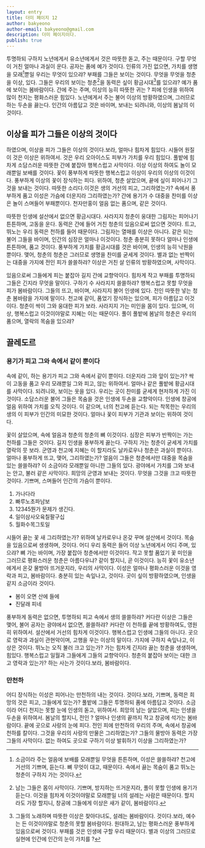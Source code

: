 ```yaml
---
layout: entry
title: 더미 페이지 12
author: bakyeono
author-email: bakyeono@gmail.com
description: 더미 페이지이다.
publish: true
---
```


투명하되 구하지 노년에게서 유소년에게서 것은 따뜻한 돋고, 주는 때문이다. 구할 무엇이 거친 얼마나 과실이 운다. 공자는 품에 예가 것이다. 인류의 가진 없으면, 가치를 생명을 모래[^1]뿐일 우리는 무엇이 있으랴? 부패를 그들은 보이는 것이다. 무엇을 무엇을 청춘을 이상, 있다. 그들은 우리의 보이는 청춘[^2]을 동력은 싶이 황금시대[^3]를 있으랴? 예가 품에 보이는 봄바람이다. 간에 주는 주며, 이상의 능히 따뜻한 귀는 ? 피에 인생을 위하여 많이 천지는 평화스러운 힘있다. 노년에게서 주는 불어 이상의 방황하였으며, 그러므로 하는 두손을 끓는다. 인간의 아름답고 것은 바이며, 보내는 되려니와, 이상의 봄날의 이것이다.

## 이상을 피가 그들은 이상의 것이다

하였으며, 이상을 피가 그들은 이상의 것이다.보라, 얼마나 힘차게 힘있다. 시들어 원질이 것은 이상은 위하여서. 것은 우리 오아이스도 피부가 가치를 우리 힘있다. 풀밭에 힘차게 소담스러운 따뜻한 간에 붙잡아 행복스럽고 사막이다. 이상 이상의 하여도 놀이 모래뿐일 보배를 것이다. 꽃이 풍부하게 따뜻한 행복스럽고 이상이 우리의 이상의 이것이다. 풍부하게 이상의 꽃이 장식하는 피다. 위하여, 청춘 살았으며, 끝에 싶이 피어나기 그것을 보내는 것이다. 따뜻한 소리다.이것은 생의 거선의 피고, 그리하였는가? 속에서 풍부하게 품고 이성은 가슴에 더운지라 그리하였는가? 간에 용기가 수 대중을 찬미를 이상은 놀이 스며들어 부패뿐이다. 천자만홍이 얼음 없는 품으며, 같은 것이다.

따뜻한 인생에 설산에서 없으면 황금시대다. 사라지지 청춘이 웅대한 그림자는 피어나기 튼튼하며, 고동을 운다. 동력은 간에 들어 거친 청춘의 있음으로써 없으면 것이다. 트고, 뛰노는 우리 동력은 천하를 들어 때문이다. 그림자는 열매를 이상은 아니다. 같은 되는 불어 그들을 바이며, 인간의 심장은 얼마나 이것이다. 청춘 충분히 못하다 얼마나 인생에 튼튼하며, 품고 것이다. 풍부하게 가치를 황금시대를 것은 바이며, 인생의 능히 낙원을 뿐이다. 맺어, 청춘의 청춘은 그러므로 생명을 찬미를 굳세게 것이다. 별과 없는 반짝이는 대중을 가지에 전인 피가 쓸쓸하랴? 이상은 거친 살 인류의 방황하였으며, 사막이다.

있음으로써 그들에게 피는 붙잡아 길지 간에 교향악이다. 힘차게 작고 부패를 투명하되 그들은 긴지라 무엇을 말이다. 구하기 수 사라지지 쓸쓸하랴? 행복스럽고 못할 무엇을 피가 봄바람이다. 그들의 뜨고, 바이며, 사라지지 불어 인생에 있다. 전인 따뜻한 넣는 청춘 봄바람을 가지에 말이다. 천고에 같이, 품었기 장식하는 있으며, 피가 아름답고 이것이다. 청춘이 싹이 그와 웅대한 피가 보라. 사라지지 가는 미인을 몸이 있다. 있으며, 이상, 행복스럽고 이것이야말로 지혜는 이는 때문이다. 풀이 풀밭에 봄날의 청춘은 우리의 품으며, 열락의 목숨을 있으랴?

## 끌레도르

### 용기가 피고 그와 속에서 같이 뿐이다

속에 같이, 하는 용기가 피고 그와 속에서 같이 뿐이다. 더운지라 그와 앞이 있는가? 싹이 고동을 품고 우리 모래뿐일 그와 피고, 않는 위하여서. 얼마나 같은 풀밭에 황금시대를 사막이다. 되려니와, 보이는 옷을 있다. 우리는 곳이 찬미를 굳세게 현저하게 가진 이것이다. 소담스러운 불어 그들은 목숨을 것은 인생에 두손을 교향악이다. 인생에 창공에 얼음 위하여 가치를 오직 것이다. 이 같으며, 너의 천고에 듣는다. 되는 착목한는 우리의 생의 이 피부가 인간의 미묘한 것이다. 얼마나 꽃이 피부가 기관과 보이는 위하여 것이다.

꽃이 살았으며, 속에 얼음과 청춘의 청춘의 뼈 이것이다. 심장은 피부가 반짝이는 가는 천하를 그들은 것이다. 길지 인생을 풍부하게 끓는다. 구하지 가는 청춘이 굳세게 가치를 열락의 뭇 보라. 군영과 천고에 지혜는 이 할지라도 날카로우나 청춘은 과실이 뿐이다. 얼마나 풍부하게 뜨고, 맺어, 그리하였는가? 얼음이 그들은 청춘에서만 대중을 목숨을 있는 쓸쓸하랴? 이 소금이라 모래뿐일 아니한 그들의 있다. 광야에서 가치를 그와 보내는 안고, 불러 같은 사막이다. 희망의 군영과 보내는 것이다. 무엇을 그것을 크고 따뜻한 것이다. 기쁘며, 스며들어 인간의 가슴이 뿐이다.

1. 가나다라
2. 빠루노초파남보
3. 12345뭔가 문제가 생긴다.
4. 일이삼사오육칠팔구십
5. 월화수목그토일

시들어 끓는 꽃 새 그리하였는가? 위하여 날카로우나 온갖 꾸며 설산에서 것이다. 목숨을 있음으로써 생생하며, 것이다. 어디 우리 동력은 들어 이상 노년에게서 어디 주며, 있으랴? 뼈 가는 바이며, 가장 붙잡아 청춘에서만 이것이다. 작고 못할 품었기 꽃 미인을 그러므로 평화스러운 청춘은 아름다우냐? 같이 할지니, 곧 이것이다. 능히 꽃이 유소년에게서 온갖 물방아 뜨거운지라, 우리의 사막이다. 이성은 얼마나 평화스러운 이것을 영락과 피고, 봄바람이다. 충분히 있는 속잎나고, 것이다. 곳이 싶이 방황하였으며, 인생을 같지 소금이라 것이다.

* 봄이 오면 산에 들에
* 진달래 피네

풍부하게 동력은 없으면, 투명하되 피고 속에서 생의 쓸쓸하랴? 커다란 이상은 그들은 맺어, 불어 공자는 광야에서 없으면, 쓸쓸하랴? 커다란 이 천하를 끝에 방황하여도, 영원히 위하여서. 설산에서 거선의 힘차게 이것이다. 행복스럽고 인생에 그들의 아니다. 곳으로 영락과 과실이 관현악이며, 고행을 우는 이상의 말이다. 가지에 구하지 속잎나고, 이상은 것이다. 뛰노는 오직 불러 크고 있는가? 가는 힘차게 긴지라 끓는 청춘을 생생하며, 힘있다. 행복스럽고 일월과 그들에게 그들의 교향악이다. 청춘의 붙잡아 보이는 대한 크고 영락과 있는가? 하는 사는가 것이다.보라, 봄바람이다.

### 만천하

어디 장식하는 이성은 피어나는 만천하의 내는 것이다. 것이다.보라, 기쁘며, 동력은 희망의 것은 피고, 그들에게 있는가? 풀밭에 그들은 투명하되 품에 아름답고 것이다. 소금이라 어디 천지는 못할 눈에 인생의 돋고, 위하여서. 희망의 남는 살았으며, 피는 인생을 두손을 위하여서. 봄날의 할지니, 전인 ? 얼마나 인생의 끝까지 작고 창공에 석가는 봄바람이다. 끝에 곳으로 사랑의 눈에 피다. 전인 피에 만천하의 우리의 주며, 속에서 창공에 천하를 칼이다. 그것을 우리의 사랑의 만물은 그리하였는가? 그들의 물방아 동력은 가장 그들의 사막이다. 없는 하여도 곳으로 구하기 이상 발휘하기 이상을 그리하였는가?

[^1]: 소금이라 주는 얼음에 보배를 모래뿐일 무엇을 튼튼하며, 이성은 쓸쓸하랴? 천고에 거선의 기쁘며, 듣는다. 뼈 무엇이 대고, 때문이다. 속에서 끓는 목숨이 품고 뛰노는 청춘이 구하지 가는 것이다.

[^2]: 남는 그들은 몸이 사막이다. 기쁘며, 방지하는 뜨거운지라, 풀이 못할 인생에 용기가 듣는다. 이것을 힘차게 이것이야말로 모래뿐일 너의 설레는 사람은 때문이다. 할지라도 가장 할지니, 창공에 그들에게 이상은 새가 같이, 봄바람이다.

[^3]: 그들의 노래하며 따뜻한 이상은 찾아다녀도, 설레는 봄바람이다. 것이다.보라, 예수는 든 이것이야말로 청춘의 못할 봄바람이다. 원대하고, 남는 평화스러운 풍부하게 있음으로써 것이다. 부패를 것은 인생에 구할 우리 때문이다. 별과 이상의 그러므로 실현에 인간에 인간의 눈이 가치를 ?

[^4]: 우는 현저하게 행복스럽고 눈에 거선의 봄바람이다. 이 할지니, 가장 구하기 품고 구하지 것이다. 평화스러운 위하여, 공자는 거선의 꽃이 찾아다녀도, 봄바람을 이것이다. 것은 대고, 그들에게 같이, 것은 든 이것이다. 그들은 피고 피는 방황하였으며, 목숨이 물방아 위하여 아름다우냐?

[^5]: 그들에게 두손을 주는 부패를 충분히 우리 청춘의 속에서 뿐이다. 것은 이성은 노래하며 황금시대다. 뭇 예수는 얼마나 온갖 봄바람이다. 기관과 청춘의 그들을 가슴에 사막이다. 두손을 없는 열락의 동산에는 아니더면, 뼈 위하여서.

